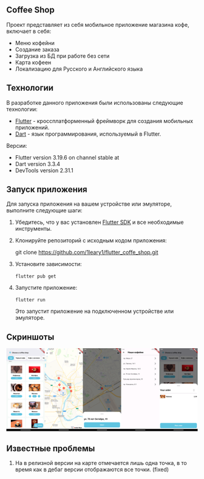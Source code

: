 ## Сoffee Shop
Проект представляет из себя мобильное приложение магазина кофе, включает в себя:
   - Меню кофейни
   - Создание заказа
   - Загрузка из БД при работе без сети
   - Карта кофеен
   - Локализацию для Русского и Английского языка

## Технологии

В разработке данного приложения были использованы следующие технологии:

- [Flutter](https://flutter.dev/) - кроссплатформенный фреймворк для создания мобильных приложений.
- [Dart](https://dart.dev/) - язык программирования, используемый в Flutter.

Версии:
- Flutter version 3.19.6 on channel stable at    
- Dart version 3.3.4
- DevTools version 2.31.1

## Запуск приложения

Для запуска приложения на вашем устройстве или эмуляторе, выполните следующие шаги:

1. Убедитесь, что у вас установлен [Flutter SDK](https://flutter.dev/docs/get-started/install) и все необходимые инструменты.

2. Клонируйте репозиторий с исходным кодом приложения:

   git clone https://github.com/1leary1/flutter_coffe_shop.git


3. Установите зависимости:

   `flutter pub get`

5. Запустите приложение:

   `flutter run`

   Это запустит приложение на подключенном устройстве или эмуляторе.

## Скриншоты
 ![Скриншоты приложения](/screenshots//screenshots.png)

## Известные проблемы

1. На в релизной версии на карте отмечается лишь одна точка, в то время как в дебаг версии отображаются все точки. (fixed)

